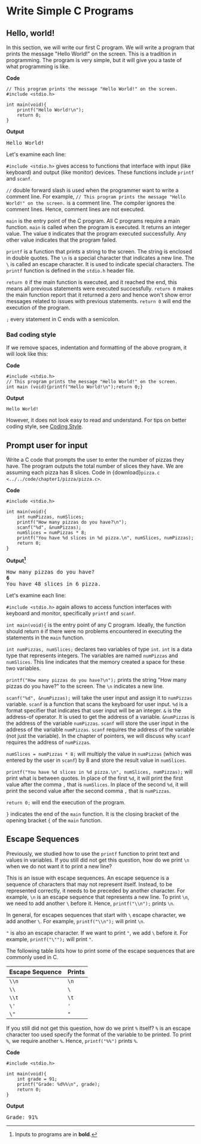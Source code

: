 # Write Simple C Programs

## Hello, world!

In this section, we will write our first C program. We will write a program that prints the message "Hello World!" on the screen. This is a tradition in programming. The program is very simple, but it will give you a taste of what programming is like.

**Code**
```
// This program prints the message "Hello World!" on the screen.
#include <stdio.h>

int main(void){
    printf("Hello World!\n");
    return 0;
}
```
**Output**
<pre>
Hello World!
</pre>

Let's examine each line:

`#include <stdio.h>` gives access to functions that interface with input (like keyboard) and output (like monitor) devices. These functions include `printf` and `scanf`.

`//` double forward slash is used when the programmer want to write a comment line. For example, `// This program prints the message "Hello World!" on the screen.` is a comment line. The compiler ignores the comment lines. Hence, comment lines are not executed.

`main` is the entry point of the C program. All C programs require a main function. `main` is called when the program is executed. It returns an integer value. The value `0` indicates that the program executed successfully. Any other value indicates that the program failed.

`printf` is a function that prints a string to the screen. The string is enclosed in double quotes. The `\n` is a special character that indicates a new line. The `\` is called an escape character. It is used to indicate special characters. The `printf` function is defined in the `stdio.h` header file.


`return 0` if the main function is executed, and it reached the end, this means all previous statements were executed successfully. `return 0` makes the main function report that it returned a zero and hence won't show error messages related to issues with previous statements. `return 0` will end the execution of the program.

`;` every statement in C ends with a semicolon. 

### Bad coding style

If we remove spaces, indentation and formatting of the above program, it will look like this:

**Code**
```
#include <stdio.h>
// This program prints the message "Hello World!" on the screen.
int main (void){printf("Hello World!\n");return 0;}
```

**Output**
```
Hello World!
```

However, it does not look easy to read and understand. For tips on better coding style, see [Coding Style](../appendix/coding-style.md).

## Prompt user for input 

Write a C code that prompts the user to enter the number of pizzas they have. The program outputs the total number of slices they have. We are assuming each pizza has 8 slices. Code in {download}`pizza.c <../../code/chapter1/pizza/pizza.c>`.

<!-- [pizza.c](../../code/chapter1/pizza/pizza.c) -->

**Code**
```
#include <stdio.h>

int main(void){
    int numPizzas, numSlices;
    printf("How many pizzas do you have?\n");
    scanf("%d", &numPizzas);
    numSlices = numPizzas * 8;
    printf("You have %d slices in %d pizza.\n", numSlices, numPizzas);
    return 0;
}
```
**Output[^1]** 
<pre>
How many pizzas do you have?
<b>6</b>
You have 48 slices in 6 pizza.
</pre>

Let's examine each line:

`#include <stdio.h>` again allows to access function interfaces with keyboard and monitor, specifically `printf` and `scanf`.

`int main(void){` is the entry point of any C program. Ideally, the function should return `0` if there were no problems encountered in executing the statements in the `main` function.

`int numPizzas, numSlices;` declares two variables of type `int`. `int` is a data type that represents integers. The variables are named `numPizzas` and `numSlices`. This line indicates that the memory created a space for these two variables.

`printf("How many pizzas do you have?\n");` prints the string "How many pizzas do you have?" to the screen. The `\n` indicates a new line.

`scanf("%d", &numPizzas);` will take the user input and assign it to `numPizzas` variable. `scanf` is a function that scans the keyboard for user input. `%d` is a format specifier that indicates that user input will be an integer. `&` is the address-of operator. It is used to get the address of a variable. `&numPizzas` is the address of the variable `numPizzas`. `scanf` will store the user input in the address of the variable `numPizzas`. `scanf` requires the address of the variable (not just the variable). In the chapter of pointers, we will discuss why `scanf` requires the address of `numPizzas`.

`numSlices = numPizzas * 8;` will multiply the value in `numPizzas` (which was entered by the user in `scanf`) by 8 and store the result value in `numSlices`.

`printf("You have %d slices in %d pizza.\n", numSlices, numPizzas);` will print what is between quotes. In place of the first `%d`, it will print the first value after the comma `,` that is `numSlices`. In place of the second `%d`, it will print the second value after the second comma `,` that is `numPizzas`.

`return 0;` will end the execution of the program.

`}` indicates the end of the `main` function. It is the closing bracket of the opening bracket `{` of the `main` function.

## Escape Sequences

Previously, we studied how to use the `printf` function to print text and values in variables. If you still did not get this question, how do we print `\n` when we do not want it to print a new line? 

This is an issue with escape sequences. An escape sequence is a sequence of characters that may not represent itself. Instead, to be represented correctly, it needs to be preceded by another character. For example, `\n` is an escape sequence that represents a new line. To print `\n`, we need to add another `\` before it. Hence, `printf("\\n");` prints `\n`.  

In general, for escapes sequences that start with `\` escape character, we add another `\`. For example, `printf("\\n");` will print `\n`. 

`"` is also an escape character. If we want to print `"`, we add `\` before it. For example, `printf("\"");` will print `"`.

The following table lists how to print some of the escape sequences that are commonly used in C.

| Escape Sequence | Prints |
| --------------- | ------ |
| `\\n`           | `\n`   |
| `\\`            | `\`    |
| `\\t`           | `\t`   |
| `\'`            | `'`    |
| `\"`            | `"`    |

If you still did not get this question, how do we print `%` itself? `%` is an escape character too used specify the format of the variable to be printed. To print `%`, we require another `%`. Hence, `printf("%%")` prints `%`.

**Code**
```
#include <stdio.h>

int main(void){
    int grade = 91;
    printf("Grade: %d%%\n", grade);
    return 0;
}
```

**Output**
<pre>
Grade: 91%
</pre>

[^1]: Inputs to programs are in **bold**. 